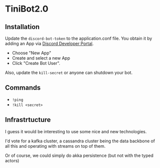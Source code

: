 # TiniBot2.0


## Installation

Update the `discord-bot-token` to the application.conf file. 
You obtain it by adding an App via [Discord Developer Portal](https://discordapp.com/developers/applications/me).

* Choose "New App"
* Create and select a new App
* Click "Create Bot User". 

Also, update the `kill-secret` or anyone can shutdown your bot.



## Commands

* `!ping`
* `!kill <secret>`



## Infrastrtucture

I guess it would be interesting to use some nice and new technologies.

I'd vote for a kafka cluster, a cassandra cluster being the data backbone of all this and operating with streams on top of them.

Or of course, we could simply do akka persistence (but not with the typed actors)